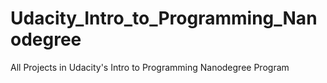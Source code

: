 # Udacity_Intro_to_Programming_Nanodegree
All Projects in Udacity's Intro to Programming Nanodegree Program
